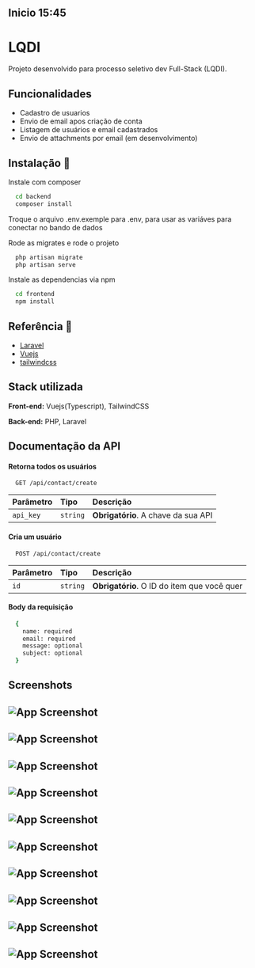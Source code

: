 ## Inicio 15:45



# LQDI 

Projeto desenvolvido para processo seletivo dev Full-Stack (LQDI).



## Funcionalidades

- Cadastro de usuarios
- Envio de email apos criação de conta
- Listagem de usuários e email cadastrados 
- Envio de attachments por email (em desenvolvimento)


## Instalação 🚀

Instale com composer

```bash
  cd backend
  composer install
```

Troque o arquivo .env.exemple para .env, para usar as variáves para conectar no bando de dados


  
Rode as migrates e rode o projeto

```bash
  php artisan migrate
  php artisan serve
```

Instale as dependencias via npm


```bash
  cd frontend
  npm install
```

## Referência 📄

 - [Laravel](https://laravel.com/)
 - [Vuejs](https://vuejs.org/)
 - [tailwindcss](https://tailwindcss.com/)


## Stack utilizada

**Front-end:** Vuejs(Typescript), TailwindCSS

**Back-end:** PHP, Laravel 


## Documentação da API

#### Retorna todos os usuários

```http
  GET /api/contact/create
```

| Parâmetro   | Tipo       | Descrição                           |
| :---------- | :--------- | :---------------------------------- |
| `api_key` | `string` | **Obrigatório**. A chave da sua API |



#### Cria um usuário

```http
  POST /api/contact/create
```

| Parâmetro   | Tipo       | Descrição                                   |
| :---------- | :--------- | :------------------------------------------ |
| `id`      | `string` | **Obrigatório**. O ID do item que você quer |

#### Body da requisição

```bash
  {
    name: required
    email: required
    message: optional
    subject: optional
  }
```


## Screenshots

![App Screenshot](https://lh3.googleusercontent.com/fzsmfUOTvpSffvn-QPadYc-kZpSE8IcM3myK5GW2Mqisk4QywYssB9L-4aEsfT7-pvoHUZz7IC5K8cOBZaiJqd-7bEsTnZSbyZflFRItGrKarLqifz8a11HlckuuEy33simnpYEEHw4agKnSiTNBJawTFIpHQfVf2dgYaw0eq0gNpkoKN617YLIQPg_YECT2jwoELir2gfW_wx3HZVd0KKfIM0U8IlqpRio0r7ZpUhnnh4qyOXWMDgBBlRnJQTBephJb8UHbvLC0pmLN0FMg1sJVEa09qGrH71z1dtYe-Vypn1YwSnZjwCt9n6QMcWK8c54vN6HjjMwx4QokdhcJrsPxveMHVYdVzvMQgQXMubxQn1F5AAvkk95w32gxVrI-dmVpR_6fNEr95lxNWmtAP5tzOZMZ-b-GPG3tQBfHDTTkJt7CZ1U0GrTm_j8CeXcSV-24PXktoNTsb79ori9sMHQubDapT0uRS5fGUCwG8kC5F9gQfozj1zNcLi_En6-WXJ4IwDZczg6eEI5gW30aSpVFxoyGdBuVg05Kk0VXP9U3ZeP5zjXRsN4mIuXd-tK56ELkkzXr7hHDcPpY-cXhrqWjsR-hD5DGGx0Tq6WeXgXRiR22W9tAZESA0ifCTn2YdqyymFP99pLS56B8i8vCc5gXxUJYQ2SMxcl6wYyMs-t5f3hS-U5tXsrnnjlj_PchgitI8dzJmdoy3zywJV9UufdImpLsm-yaeud2kmbwd3kPB-h21g1PmRJrifyGPy5Sko1DH6AMncGJqJEeCcAaK5zS3MWzVjErjVLPDN9M8pJMsi8gguFW72hiVlVsT7TZc7w-zQ1fnyLbG71xgVLyfb2fDD2uSjYo3bsDQca7Jy5HBjByWDT_v_RGTes5FZa_taUiivp0dN0yjgTSDiuH2BzGpLzspv42fuFqZduxlIDtFA=w690-h388-s-no?authuser=0)
---
![App Screenshot](https://lh3.googleusercontent.com/r8dOJV4Cup8GvlmogxNsi2OdslbKQFp3SWHYtpJo8hdDBjqxrP39H5oyKwMQEZUoH9-JzY9n3cGqvLLC4qF-tPHjOVrHp8aHOHk-ATd2NVjISOWjsG6aRiLJ-H6t8GWTKIhdZIhOjn5ofDfOFXVo3IfEvi3UZhGd-9zD1tqfZqud2aha-2acds-p1J-A71FVDfeccCO4oVbCt8XZlomMYDfnQtvnoUxf6d_t5LoC7t2N_Y6kaPO96A_LW518t-AF6QRo0vHyA8U1L6-fBZLGToE9Ge4Ukmk8_B1kqy15vTNlLBlEx4x-sdeGuGeRFvkQymHJmXKxdU91NpGU7U7ofeZlr0wBYlN7ovUK--8KKIcYodao4Qd5lv9AP9W64wshGR-LTJwXaXZoxjgSEU_r_zwmBhocKeyS2soKrsZu63IOE8tdV0J1XjSyVQtGtug1KKb9XeOA0QdFBrVB_nkE3Qe_j--_emiP-1bGKxbUtkncQatLvQBampmenX_dxOgvva121IsK2gevyHmRG0taojnDb9-u53qRR3Y2J-FBg--3vdwVzOVmvIWgKjx2349ca1O3GapwlDCOyVCvmbPw60pDUd2qBVzDiueMo-GNefU-LynrjBxuE7pJy2kcgPwch69jLqEmAqJi4iYEQcWN8JvbRjMa0Beih7Q0fMHYjKc-NuDeYMGZt6f87tZJuMZdmkB1lKVrP4z_vGiUgJ0RllqT-Nl_tslXaO9wfoxyRMet48TEkM0Gr_lBZZhisFSDYR8L4u-EcCUOsF7WGbc6GYaqFP2Rav1Vc_AFHI0TuP8ryq9JsjZCVLPU0H1Plo3t0AU7Q7x6lS9mwFcioX4lLGVqsG3qQXSDpEbr3tsW02bnpEulDg_9pw32A6d6yKo4bxORL2_Q_BnT_gToyxMFsatgLelG12r9kxIsUrSRbGsdhw=w1897-h929-s-no?authuser=0)
---
![App Screenshot](https://lh3.googleusercontent.com/fq_49YfLi8sHn7bxcOYhnL1gE0oizgy4kgVXAQ5HNHurf08IND8eorn0VcfovQHa65qfrsSKZnDQ2nwlxNAk2RW7YPVSpIIfg45bRPzdfVXByP5YnTCWseRIarW5mcyx61BUhQAIKCA4QdXzZPZ23vPipZhr2ij05QDBN1cL08x9hv7jgAfDtBuxzNy03vrcWV5PgRgcMMHuAzm6Aj-nzW6_9eXkpytLiUjD4Qrnu9k-j-j-Zxw58LUbx32K4H42PPiPKjVviRFpG-3ba29G1Js6cb8KvGsTM6PsJJgRzZJw07xPyTH4PqkTHLIUhesEf5Ost0pDX_m0g22A4kkv5V1SnqO_Oai-6AYuKv1lXw9_Xzuck61xcrmSPKLww3PSzDKfVocnvPT9i2maM-R_16YYWu4zdd7bHU4OM19nt5xeBrfF0ibdwenpgiS7N_6EXlYY4iHSjZNKeXIbGlBW_mGUvpLOohPaZF4JY5zHzGXpZTr4Xrfzjz1dJQzKYEWQRQ8q7YtT_ba9de6bARfMvw-XzYlIgw2_B0I1wOMiDuZcjbFrELyT0tditRdMcv9WfOLhJljYeTPxCTQT07l5lQ15t6_HII6e2NU8BkIwVvW7VzHsWVlzFNCpN_OTRFZN7S5It0TkrZIcq2zidXBSLi7_AV9m7tvPbMM8g8JlB3-FiPidOVkAew89S62dapco6bi1YNsf6BFvMtg99rnw-7aH2t6qr-NweEvRxqhPGTiDmAn8HM622snjoe3VIENkpZln0t8NQyN5rkLQozWMtjZ6fJ6gDBoba0B44qhtxTXMLSQCL7mCOJ01AQVbu3UeC7fazwVhYjOx9t7rjY1-1KxLJdBD8N7KiI--gpkPf1QDyNbrbA8u48I1eYYOwtU5_aQKUJlVHvijX1mNC5abCb97Wmj46DWwH7plBv5IrqOULA=w1080-h529-s-no?authuser=0)
---
![App Screenshot](https://lh3.googleusercontent.com/lIfoS-P1bA2-SZsMfVLHuhlo8pd5teHUaNhxIXMNMr4I4kafY9_kjo0UaR4Q8UpT_CewOyLgl8c52hONlqiEPtt5QBKQlVonjDn70Op8KOW3VCabF1Z03hlll5qkY14173C1MH1jwEsLAJx0CLYIwJfdC9YfHeqXhkhK8fJFdEw1k-aR_qZHdJoFxbc9ZyXniCAFb1FxsQsabQBMvpNW93-tXjmnVucDSJGChQ-yGzSuKouD9eO4oUEyxNpFjyCse1xphi4FTUqW2rHziMBHkOO2pyemloR_Y7rwxzx3s-j0HNFSciA1rr7yh_qAJTvkYVa_AXJhjcU5a5O54NQUuXcQFr6L2Jrk5FJjF6UpTXsTlpQpvdNQFA-ASqARkartUjq4d5dbwnE4FgwTLHTBrqTVr-zN_oK5Gak52wO5wevLC3Z06wIL4hL5wLg1mLcryUGlrHtnHCIPn6hT_W5Busov4wXi-G-Md5Ks2swbVUxLd9RJUMG4Y_-IO6ICS9f-HV306aI9DR_spk4xIluhAipEvWAMTIK0hPk8_zmR-clQ3dlpGoMuiMwAwA8JKqQ4FDkeXWpphqOrhRgqGynKUCWppnuEzS9LY4c1N_u_PxPw32Xuh4BHBtHCrctz_PrqsIabhlN0L4ma0lpPbKFG3TNqlhh9Hxb0S_4Xy5Nb0EMXw7oMhiGrU7ZZPj_3omWNtdqbV5zrOQ9b8z9z7wCNq8Pb3jvU3my7YWsf7omSp63K8c7fZyHC7Vza4lFsELr4xnBQvp46vMvocvpdkQF5uf9FpOyg75EaAAccGOjagK4UiMvUv2V8yajgpHo4l2i0Pa_b12t9rAEo5bbuOF4fD6DSvxIRJEStPTbuiOkcVxAcu-ddg5S4NFYTlBm3ZqcBdfZ4N4dzO2n4P6gBdVlQlbQidZjJotjPV3EIiKjrfgdoZw=w1080-h530-s-no?authuser=0)
---
![App Screenshot](https://lh3.googleusercontent.com/bDrLjo_w1NSdL8WzvLz4On8gy5yMFs6ES01qg21PWFVK3IxmupFGLXzHvQ-m5JRsUkFKLVHS59zRq1pAH4ZSufveq0wh4oZRBzjqyQ3NBdU8OitbQpuQynOm-cuKBtDZrphMVdqFLyKXvWPYpqN_eLXhrooGp2cBMTEXWPwjsb1UUd_ghkheekMuaeJZdIAKjRJoiRKxLJF_4kpK4fWC9Gg2i8d0HiCOUpZKmd1B2jFIG-MK0yElS-MylgUCkfjIdP6MECNBz37G5OcYavkAKfao4o9fmy7NjDFuGLWFHJ44q2RH1O55K4r9UJ7BRcd_UEg5hi2hJlLOAKkEpS8G9Yk9ne0Zju6iwPX5fwewFIoKjWrXzAihwDEz3-pavSLSp3qHN5z3OinX0-dAGCcA30aQ0wJ7b-72jeM2NeVnjj-Pf2Yl9mnl7WVnNVzCctsCXPI6IroCflOjuDEPCm8mADCVjYXtZOgRzRfYFmHU6uip5WNyGqxzkCHZhNOEl2EiKbmP6Wvvm14LLkqHy2ngujYmXveDyB-f-fyrYps-2540xnYyZWiBAhcf9yqUt13VJFSP00RtXzgse2UO4V8sqdmRfUTZjdFwtgXiUBOer7wRmrGClWpVmxmIwg3kPeNZn-UHuzR48LcQBn7cHdzJ6UZAz_WFb9qAhlw2ZXmBSb2FbID8QTY97Nlj6M8VNYfdtO-dQZpPqtBnApqx0OK-6TGwWCylawWpk50FxxkVy4SqLw3QSKMeIbXp3E2bhVtt9iLLmJkFpsg75PoBvDBDjnkR6IFtnmpBsp7hakwM_IBJpcLQK2oSI6MuWd2Xh5jBLiygVq7pIJN_eR0f3NBv7vDhFCnzB6A41eTnOmjSVwqbBF66zwOSRUC0J_cxV4w4hrRaGw_u-nEeJ60vP_lUpHRstDvu24StRiWf7xbUr-UvTA=w923-h884-s-no?authuser=0)
---
![App Screenshot](https://lh3.googleusercontent.com/bDrLjo_w1NSdL8WzvLz4On8gy5yMFs6ES01qg21PWFVK3IxmupFGLXzHvQ-m5JRsUkFKLVHS59zRq1pAH4ZSufveq0wh4oZRBzjqyQ3NBdU8OitbQpuQynOm-cuKBtDZrphMVdqFLyKXvWPYpqN_eLXhrooGp2cBMTEXWPwjsb1UUd_ghkheekMuaeJZdIAKjRJoiRKxLJF_4kpK4fWC9Gg2i8d0HiCOUpZKmd1B2jFIG-MK0yElS-MylgUCkfjIdP6MECNBz37G5OcYavkAKfao4o9fmy7NjDFuGLWFHJ44q2RH1O55K4r9UJ7BRcd_UEg5hi2hJlLOAKkEpS8G9Yk9ne0Zju6iwPX5fwewFIoKjWrXzAihwDEz3-pavSLSp3qHN5z3OinX0-dAGCcA30aQ0wJ7b-72jeM2NeVnjj-Pf2Yl9mnl7WVnNVzCctsCXPI6IroCflOjuDEPCm8mADCVjYXtZOgRzRfYFmHU6uip5WNyGqxzkCHZhNOEl2EiKbmP6Wvvm14LLkqHy2ngujYmXveDyB-f-fyrYps-2540xnYyZWiBAhcf9yqUt13VJFSP00RtXzgse2UO4V8sqdmRfUTZjdFwtgXiUBOer7wRmrGClWpVmxmIwg3kPeNZn-UHuzR48LcQBn7cHdzJ6UZAz_WFb9qAhlw2ZXmBSb2FbID8QTY97Nlj6M8VNYfdtO-dQZpPqtBnApqx0OK-6TGwWCylawWpk50FxxkVy4SqLw3QSKMeIbXp3E2bhVtt9iLLmJkFpsg75PoBvDBDjnkR6IFtnmpBsp7hakwM_IBJpcLQK2oSI6MuWd2Xh5jBLiygVq7pIJN_eR0f3NBv7vDhFCnzB6A41eTnOmjSVwqbBF66zwOSRUC0J_cxV4w4hrRaGw_u-nEeJ60vP_lUpHRstDvu24StRiWf7xbUr-UvTA=w923-h884-s-no?authuser=0)
---
![App Screenshot](https://lh3.googleusercontent.com/ojGHBBhAdww-gXV6fY9HEAiA6DOxGUj23U3gjnrNrqYkKxEE1uiQXQew8PLaiaxKrBxojNDTY-u0GXjrJXH666mhTA7lPd1Ex58x5yDPfrYbL0_ioBQXxi5h-Hb6bto7HjUZsejXYuJGDoVPWGnqxl3lMwbfTmqomc_MQJ9sy9sQK6_ILx7XWUN_Ep5JDbov-uuDwqqek_a2pkq_iW02XsRRjvpOi8TcdZn2iBmmwO7tLhSR1sUlvAUlkyF8QlVFlo4HTZqTZK-rlnhvV6kK0PQO-UEDYcFH2ylGBo4BbO1W40CmUAUjNJLie4-ZjEaQQ8-KkmoaCvNSp3fLcg-YrMHOT15yACG4hvYQBM9gsJNL-bgiSEb5XV2F492Jp8L-1Xq2pf1u4Ue335vF60UtKuC-HpZgWhbcfvsRCvhTce0PuwAyn14Un8B7jo-VpzQLWzffTIs_P4MJwlUveUpkhvKlylxHkpVp779HXWjoUoEO31nZI7o9KeWbOVq0jpxnS45JFEn4uVWS5s4K3HGMdNhENQgbMn-D7AD5ZPzu9EOzm3j-kZ75VWK8eBPTr_LvDT_fqpt5CRmSTYowYL_eDwcKVO9cpWb3FWhgpApRUazknaGq46JGGKkOEV50gySnoVtLXdzfgi4FiFtE-lj57t6Iz01hquZqs-P7zl0ZfPfoliBZjRkdAXRFwuLyTh7O95XYY3CvWSoyvAdoC1FgEIdMdt49dP-F6xTVCW-YjtrJGN8mpdKTTCv0czcB1xTyZYCl77d-sVwtqF1rt51U2mQURGr8IhBi9jGgKrcNX6QazRBJRuj8Kgm8LQBsdgzY3Gtxu_YFfBkrnUJnV7pDgbotDUV16lleisEsn8vgO6KSo4s4o3keeHv0QZ0tEMbCBKKhy48zkd2ONa3h1eF3h3L27mrx8fUB0VMfrXvwMxH_Fg=w768-h896-s-no?authuser=0)
---
![App Screenshot](https://lh3.googleusercontent.com/bDrLjo_w1NSdL8WzvLz4On8gy5yMFs6ES01qg21PWFVK3IxmupFGLXzHvQ-m5JRsUkFKLVHS59zRq1pAH4ZSufveq0wh4oZRBzjqyQ3NBdU8OitbQpuQynOm-cuKBtDZrphMVdqFLyKXvWPYpqN_eLXhrooGp2cBMTEXWPwjsb1UUd_ghkheekMuaeJZdIAKjRJoiRKxLJF_4kpK4fWC9Gg2i8d0HiCOUpZKmd1B2jFIG-MK0yElS-MylgUCkfjIdP6MECNBz37G5OcYavkAKfao4o9fmy7NjDFuGLWFHJ44q2RH1O55K4r9UJ7BRcd_UEg5hi2hJlLOAKkEpS8G9Yk9ne0Zju6iwPX5fwewFIoKjWrXzAihwDEz3-pavSLSp3qHN5z3OinX0-dAGCcA30aQ0wJ7b-72jeM2NeVnjj-Pf2Yl9mnl7WVnNVzCctsCXPI6IroCflOjuDEPCm8mADCVjYXtZOgRzRfYFmHU6uip5WNyGqxzkCHZhNOEl2EiKbmP6Wvvm14LLkqHy2ngujYmXveDyB-f-fyrYps-2540xnYyZWiBAhcf9yqUt13VJFSP00RtXzgse2UO4V8sqdmRfUTZjdFwtgXiUBOer7wRmrGClWpVmxmIwg3kPeNZn-UHuzR48LcQBn7cHdzJ6UZAz_WFb9qAhlw2ZXmBSb2FbID8QTY97Nlj6M8VNYfdtO-dQZpPqtBnApqx0OK-6TGwWCylawWpk50FxxkVy4SqLw3QSKMeIbXp3E2bhVtt9iLLmJkFpsg75PoBvDBDjnkR6IFtnmpBsp7hakwM_IBJpcLQK2oSI6MuWd2Xh5jBLiygVq7pIJN_eR0f3NBv7vDhFCnzB6A41eTnOmjSVwqbBF66zwOSRUC0J_cxV4w4hrRaGw_u-nEeJ60vP_lUpHRstDvu24StRiWf7xbUr-UvTA=w923-h884-s-no?authuser=0)
---
![App Screenshot](https://lh3.googleusercontent.com/Hna1_pW1__N_0sdlhg1gnOdQ5uKZ5KVMouVUe4uIa_VGAu61F5ItUvh5x9ltEyeXT5VDWQJ2a4jiOTWn5jzm5T_mddUXHdK9t37OB1v7gxJO2s7k4yu-ZI2QtmYzRUqwRu79wxmgiXwdYqmf0goyRe08KW8pGEsGbB2E3A7svdRzqC1p30uiPk00ZkAlszUTRKTAdqN27iodgTBih_9FnvJithZspvCVdq-twblhn5wypdEtBsun76iPu0GpcV20OF1jNsPirDAm_njgXsvAOIddiUx0AbUjha1cwQAnGlxDeLYkcCRx9vmhtdA1bxFlEG6pNUD851zsOIXy_N66PFzRvgUoeQfhyVpTj8kB4YeP1B-ZL0JLiaUQPQE9bqTU59huTIDxfb9pSZ_2tKSMsVtwd58iU7Pvqgt2sk4cGmFTSxye2wCLhf89UPH_vOG_AdC4mvUG_dTItsKPtmibd891n0DPxj3n0RSL9ZfMIe6C1ccoeZjXhx7CUHIVFBrjmTe5U2Cq95aJFK4pgL1RbfmMYqsXwE4B5I38kadKY7EHT2fCRvvzawHEAzG6qB9Ikp2XJCn4uUpcHknN6ZstAXZnF6brU3gpvDmaFNDgiHGCog8FNVGXxOFqPirgtCHIoBTVNq_iEEb0GhXLPfCZGSVnYn3uRMh8KAc0H-o07s5_s_vLig56LwnkFD0FuCxGQyHYtUAbr9oA3F5UeDqk1brAQkJRDPaoZL1h9EdWa40P_HdCB6d1OUW1tcwi7UI-_LZ9MQ0kIVjTZ7Sh3_vdKe7mTVTbRwae7W271kQoNNcjuVBrjADm4HlyDgBIF4BRxjilZfEq6y9CazdiEDrGWCefHF_J2QPifxBUkV9rq8G5vB9pX6jQAWqj1pnijCy9a05UsYUR6BVVmAGzwByLgdWDPZuQw_GFks6yrT3R1-73dA=w759-h889-s-no?authuser=0)
---
![App Screenshot](https://lh3.googleusercontent.com/93HvS0WcI5t5eYOEwMNx2sirwMyEsUVJUGZa44uqmYnBCL5zAAdnUPLJnXccDFR_4_Y71haHOrTNwTx04H5YdiEp2LcsELyVLIay-lfm3b4gWXPUahIAl7SpWZcdXzIyLx2Sz2l2Uk25jsRR3Q8T0U4tYrualZFerENeODz3GL_abF-EicABLodCu2dVW75AsmVBg4n6RVio3W7Dvts7VYRq2rC-gJgdzAxjN8f0MXvBGv9sIhRDKuTu2U3lZ-z9h149AzCRNt2IF_nsG9EAlc-W2TycDdbs9AN7AzSHqhgnwPoTLNhZs49ZOHdUfRvqcBFJsQOpQ6Ta_Hh0DV-vm6FyWFAGr95sukJ2B735pt2OfKyQPZoP424G6vralBO4aG41E0VN2FReu_q-J3NfrJ77KCLG9OmvT9q-lSQuAf1vHDuxmTjmDYh3UhTOkssHMQx2WTBZi_kjRMu2KaZPGoNcgkuGguy6u1c2X8Ke3Sz8XfexmIgP32XoMTJs9oCov--vW5xnJu14TpOwOdOk14FgM3jj9zgVw1LsswTn3uk0Y7pg6yPijE4Ov9eDoH3jIQ9fH9r81kciEZPfij_1URB8D6-9HIYKTl0Y_PoYT62InjABmuMEneAvjKHrkGgSk_kB8Bqq3YWSauyt17mYJxZCbJhcywmjy0fQ2cOLSFbd3Z78xYUiqhwtkR_71ElX5_9JoSFy72mn6HGzu35xA7GfYCzU2cT82L0NvNLmo-pnbEEnbPkyA--litLxuLmwM2qR6MAVwjr39Y1hiMHy0uC0kvR0zLNCWQV_PFqeEi2PzelkYFH-LUJ0CUl8yBq5OMsaeFImn4tqVN52F54zDxCpYJS7PHbwq2vTdrArsABEitwbW5HnEZ8Bc7uM3UhyhPYdGagq2YErKHEqTGXEVW2sJLPOfqLCXKLxrJahrE296Q=w766-h886-s-no?authuser=0)
---

